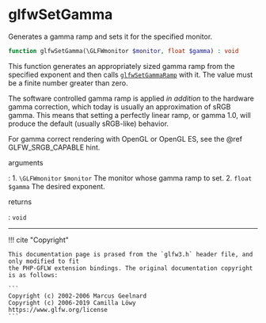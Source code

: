 # glfwSetGamma
Generates a gamma ramp and sets it for the specified monitor.

```php
function glfwSetGamma(\GLFWmonitor $monitor, float $gamma) : void
```

This function generates an appropriately sized gamma ramp from the specified
exponent and then calls [`glfwSetGammaRamp`](/API/GLFW/glfwSetGammaRamp.html)
with it. The value must be
a finite number greater than zero.

The software controlled gamma ramp is applied _in addition_ to the hardware
gamma correction, which today is usually an approximation of sRGB gamma.
This means that setting a perfectly linear ramp, or gamma 1.0, will produce
the default (usually sRGB-like) behavior.

For gamma correct rendering with OpenGL or OpenGL ES, see the @ref
GLFW_SRGB_CAPABLE hint.

arguments

:    1. `\GLFWmonitor` `$monitor` The monitor whose gamma ramp to set.
    2. `float` `$gamma` The desired exponent.

returns

:    `void` 

---
     

!!! cite "Copyright"

    This documentation page is prased from the `glfw3.h` header file, and only modified to fit 
    the PHP-GFLW extension bindings. The original documentation copyright is as follows:

    ```
    Copyright (c) 2002-2006 Marcus Geelnard
    Copyright (c) 2006-2019 Camilla Löwy
    https://www.glfw.org/license
    ```